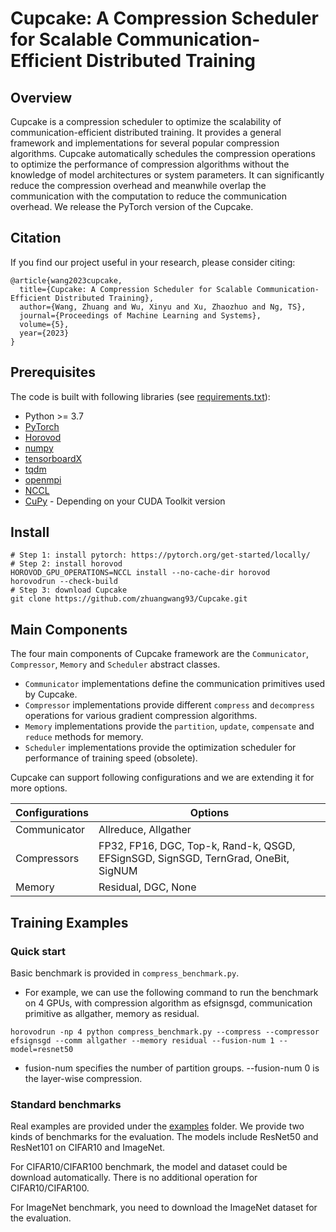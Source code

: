 # Cupcake: A Compression Scheduler for Scalable Communication-Efficient Distributed Training

## Overview

Cupcake is a compression scheduler to optimize the scalability of communication-efficient distributed training. It provides a general framework and implementations for several popular compression algorithms. Cupcake automatically schedules the compression operations to optimize the performance of compression algorithms without the knowledge of model architectures or system parameters. It can significantly reduce the compression overhead and meanwhile overlap the communication with the computation to reduce the communication overhead. We release the PyTorch version of the Cupcake.

## Citation

If you find our project useful in your research, please consider citing:

```
@article{wang2023cupcake,
  title={Cupcake: A Compression Scheduler for Scalable Communication-Efficient Distributed Training},
  author={Wang, Zhuang and Wu, Xinyu and Xu, Zhaozhuo and Ng, TS},
  journal={Proceedings of Machine Learning and Systems},
  volume={5},
  year={2023}
}
```


## Prerequisites

The code is built with following libraries (see [requirements.txt](requirements.txt)):
- Python >= 3.7
- [PyTorch](https://github.com/pytorch/pytorch)
- [Horovod](https://github.com/horovod/horovod) 
- [numpy](https://github.com/numpy/numpy)
- [tensorboardX](https://github.com/lanpa/tensorboardX)
- [tqdm](https://github.com/tqdm/tqdm)
- [openmpi](https://www.open-mpi.org/software/ompi/)
- [NCCL](https://github.com/NVIDIA/nccl)
- [CuPy](https://docs.cupy.dev/en/stable/install.html) - Depending on your CUDA Toolkit version

## Install

```shell script
# Step 1: install pytorch: https://pytorch.org/get-started/locally/
# Step 2: install horovod
HOROVOD_GPU_OPERATIONS=NCCL install --no-cache-dir horovod
horovodrun --check-build
# Step 3: download Cupcake
git clone https://github.com/zhuangwang93/Cupcake.git
```


## Main Components
The four main components of Cupcake framework are the `Communicator`, `Compressor`, `Memory` and `Scheduler` abstract classes.
- `Communicator` implementations define the communication primitives used by Cupcake.
- `Compressor` implementations provide different `compress` and `decompress` operations for various gradient compression algorithms.
- `Memory` implementations provide the `partition`, `update`, `compensate` and `reduce` methods for memory.
- `Scheduler` implementations provide the optimization scheduler for performance of training speed (obsolete).

Cupcake can support following configurations and we are extending it for more options.

| Configurations | Options                                                                            |
| -------------- | ---------------------------------------------------------------------------------- |
| Communicator   | Allreduce, Allgather                                                               |
| Compressors    | FP32, FP16, DGC, Top-k, Rand-k, QSGD, EFSignSGD, SignSGD, TernGrad, OneBit, SigNUM |
| Memory         | Residual, DGC, None                                                                |

## Training Examples

### Quick start

Basic benchmark is provided in `compress_benchmark.py`. 
- For example, we can use the following command to run the benchmark on 4 GPUs, with compression algorithm as efsignsgd, communication primitive as allgather, memory as residual.
 ```shell script
 horovodrun -np 4 python compress_benchmark.py --compress --compressor efsignsgd --comm allgather --memory residual --fusion-num 1 --model=resnet50
  ```
- fusion-num specifies the number of partition groups. --fusion-num 0 is the layer-wise compression.

### Standard benchmarks
Real examples are provided under the [examples](examples) folder. We provide two kinds of benchmarks for the evaluation. The models include ResNet50 and ResNet101 on CIFAR10 and ImageNet.

For CIFAR10/CIFAR100 benchmark, the model and dataset could be download automatically. There is no additional operation for CIFAR10/CIFAR100.

For ImageNet benchmark, you need to download the ImageNet dataset for the evaluation.
